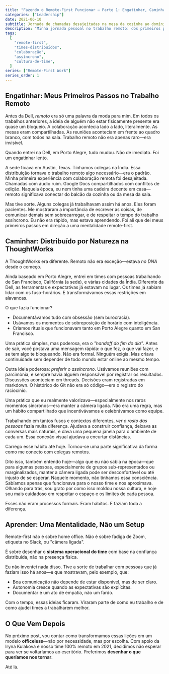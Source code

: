 ```yaml
---
title: "Fazendo o Remote-First Funcionar — Parte 1: Engatinhar, Caminhar, Aprender"
categories: ["Leadership"]
date: 2021-06-10
subtitle: Jornada de chamadas desajeitadas na mesa da cozinha ao domínio da colaboração distribuída—aprendendo comunicação assíncrona, documentação como empatia e mentalidade remote-first através de experiência real
description: "Minha jornada pessoal no trabalho remoto: dos primeiros passos desajeitados na Dell até abraçar uma mentalidade remote-first na ThoughtWorks."
tags:
  [
    "remote-first",
    "times-distribuídos",
    "colaboração",
    "assíncrono",
    "cultura-de-time",
  ]
series: ["Remote-First Work"]
series_order: 1
---
```


## Engatinhar: Meus Primeiros Passos no Trabalho Remoto

Antes da Dell, _remoto_ era só uma palavra da moda para mim. Em todos os trabalhos anteriores, a ideia de alguém não estar fisicamente presente era quase um bloqueio. A colaboração acontecia lado a lado, literalmente. As mesas eram compartilhadas. As reuniões aconteciam em frente ao quadro branco, com todos na sala. Trabalho remoto não era apenas raro—era invisível.

Quando entrei na Dell, em Porto Alegre, tudo mudou. Não de imediato. Foi um engatinhar lento.

A sede ficava em Austin, Texas. Tínhamos colegas na Índia. Essa distribuição tornava o trabalho remoto algo necessário—era o padrão. Minha primeira experiência com colaboração remota foi desajeitada. Chamadas com áudio ruim. Google Docs compartilhados com conflitos de edição. Naquela época, eu nem tinha uma cadeira decente em casa—remoto significava conectar do balcão da cozinha ou da mesa da sala.

Mas tive sorte. Alguns colegas já trabalhavam assim há anos. Eles foram pacientes. Me mostraram a importância de escrever as coisas, de comunicar demais sem sobrecarregar, e de respeitar o tempo do trabalho assíncrono. Eu não era rápido, mas estava aprendendo. Foi ali que dei meus primeiros passos em direção a uma mentalidade remote-first.

## Caminhar: Distribuído por Natureza na ThoughtWorks

A ThoughtWorks era diferente. Remoto não era exceção—estava _no DNA_ desde o começo.

Ainda baseado em Porto Alegre, entrei em times com pessoas trabalhando de San Francisco, Califórnia (a sede), e várias cidades da Índia. Diferente da Dell, as ferramentas e expectativas já estavam no lugar. Os times já sabiam lidar com os fuso-horários. E transformávamos essas restrições em alavancas.

O que fazia funcionar?

- Documentávamos tudo com obsessão (sem burocracia).
- Usávamos os momentos de sobreposição de horário com inteligência.
- Criamos rituais que funcionavam tanto em Porto Alegre quanto em San Francisco.

Uma prática simples, mas poderosa, era o _"handoff do fim do dia"_. Antes de sair, você postava uma mensagem rápida: o que fez, o que vai fazer, e se tem algo te bloqueando. Não era formal. Ninguém exigia. Mas criava continuidade sem depender de todo mundo estar online ao mesmo tempo.

Outra ideia poderosa: _preferir o assíncrono_. Usávamos reuniões com parcimônia, e sempre havia alguém responsável por registrar os resultados. Discussões aconteciam em threads. Decisões eram registradas em markdown. O histórico do Git não era só código—era o registro do raciocínio.

Uma prática que eu realmente valorizava—especialmente nos raros momentos síncronos—era manter a câmera ligada. Não era uma regra, mas um hábito compartilhado que incentivávamos e celebrávamos como equipe.

Trabalhando em tantos fusos e contextos diferentes, _ver o rosto das pessoas_ fazia muita diferença. Ajudava a construir confiança, deixava as conversas mais naturais, e dava uma pequena janela para o ambiente de cada um. Essa conexão visual ajudava a encurtar distâncias.

Carrego esse hábito até hoje. Tornou-se uma parte significativa da forma como me conecto com colegas remotos.

Dito isso, também entendo hoje—algo que eu não sabia na época—que para algumas pessoas, especialmente de grupos sub-representados ou marginalizados, manter a câmera ligada pode ser desconfortável ou até injusto de se esperar. Naquele momento, não tínhamos essa consciência. Sabíamos apenas que funcionava para o nosso time e nos aproximava. Olhando para trás, sou grato por como isso moldou nossa cultura, e hoje sou mais cuidadoso em respeitar o espaço e os limites de cada pessoa.

Esses não eram processos formais. Eram hábitos. E faziam toda a diferença.

## Aprender: Uma Mentalidade, Não um Setup

Remote-first não é sobre home office. Não é sobre fadiga de Zoom, etiqueta no Slack, ou "câmera ligada".

É sobre desenhar o **sistema operacional do time** com base na confiança distribuída, não na presença física.

Eu não inventei nada disso. Tive a sorte de trabalhar com pessoas que já faziam isso há anos—e que mostravam, pelo exemplo, que:

- Boa comunicação não depende de estar disponível, mas de ser claro.
- Autonomia cresce quando as expectativas são explícitas.
- Documentar é um ato de empatia, não um fardo.

Com o tempo, essas ideias ficaram. Viraram parte de como eu trabalho e de como ajudei times a trabalharem melhor.

## O Que Vem Depois

No próximo post, vou contar como transformamos essas lições em um modelo **officeless**—não por necessidade, mas por escolha. Com apoio da Iryna Kulakova e nosso time 100% remoto em 2021, decidimos não esperar para ver se voltaríamos ao escritório. Preferimos **desenhar o que queríamos nos tornar**.

Até lá.
